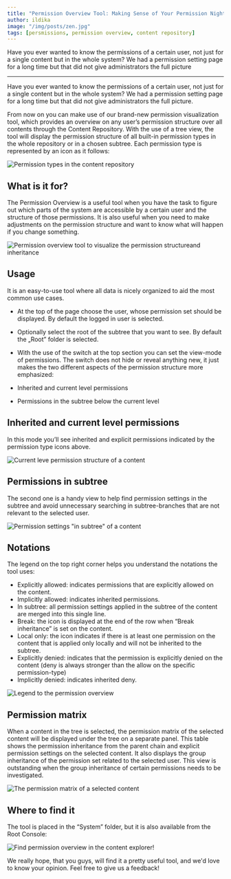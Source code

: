 ```yaml
---
title: "Permission Overview Tool: Making Sense of Your Permission Nightmare"
author: ildika
image: "/img/posts/zen.jpg"
tags: [persmissions, permission overview, content repository]
---
```


Have you ever wanted to know the permissions of a certain user, not just for a single content but in the whole system? We had a permission setting page for a long time but that did not give administrators the full picture

---

Have you ever wanted to know the permissions of a certain user, not just for a single content but in the whole system? We had a permission setting page for a long time but that did not give administrators the full picture.

From now on you can make use of our brand-new permission visualization tool, which provides an overview on any user’s permission structure over all contents through the Content Repository. With the use of a tree view, the tool will display the permission structure of all built-in permission types in the whole repository or in a chosen subtree. Each permission type is represented by an icon as it follows:

![Permission types in the content repository](http://download.sensenet.com/BlogPostImages/PermissionOverview/permissiontypes.png "Permission types in the content repository")

## What is it for?

The Permission Overview is a useful tool when you have the task to figure out which parts of the system are accessible by a certain user and the structure of those permissions. It is also useful when you need to make adjustments on the permission structure and want to know what will happen if you change something.

![Permission overview tool to visualize the permission structureand inheritance](http://download.sensenet.com/BlogPostImages/PermissionOverview/overview.png "Permission overview tool to visualize the permission structureand inheritance")

## Usage

It is an easy-to-use tool where all data is nicely organized to aid the most common use cases.


-   At the top of the page choose the user, whose permission set should be displayed. By default the logged in user is selected.
-   Optionally select the root of the subtree that you want to see. By default the &bdquo;Root” folder is selected.
-   With the use of the switch at the top section you can set the view-mode of permissions. The switch does not hide or reveal anything new, it just makes the two different aspects of the permission structure more emphasized:

-   Inherited and current level permissions
-   Permissions in the subtree below the current level



## Inherited and current level permissions

In this mode you’ll see inherited and explicit permissions indicated by the permission type icons above.

![Current leve permission structure of a content](http://download.sensenet.com/BlogPostImages/PermissionOverview/PragueCurrentlevelPermissions.png "Current leve permission structure of a content")

## Permissions in subtree

The second one is a handy view to help find permission settings in the subtree and avoid unnecessary searching in subtree-branches that are not relevant to the selected user.

![Permission settings &quot;in subtree&quot; of a content](http://download.sensenet.com/BlogPostImages/PermissionOverview/PragueSubtreePermissions.png "Permission settings &quot;in subtree&quot; of a content")

## Notations

The legend on the top right corner helps you understand the notations the tool uses:

-   Explicitly allowed: indicates permissions that are explicitly allowed on the content.
-   Implicitly allowed: indicates inherited permissions.
-   In subtree: all permission settings applied in the subtree of the content are merged into this single line.
-   Break: the icon is displayed at the end of the row when “Break inheritance” is set on the content.
-   Local only: the icon indicates if there is at least one permission on the content that is applied only locally and will not be inherited to the subtree.
-   Explicitly denied: indicates that the permission is explicitly denied on the content (deny is always stronger than the allow on the specific permission-type)
-   Implicitly denied: indicates inherited deny.

![Legend to the permission overview](http://download.sensenet.com/BlogPostImages/PermissionOverview/overviewWithLegend.png "Legend to the permission overview")

## Permission matrix

When a content in the tree is selected, the permission matrix of the selected content will be displayed under the tree on a separate panel. This table shows the permission inheritance from the parent chain and explicit permission settings on the selected content. It also displays the group inheritance of the permission set related to the selected user. This view is outstanding when the group inheritance of certain permissions needs to be investigated.

![The permission matrix of a selected content](http://download.sensenet.com/BlogPostImages/PermissionOverview/selectedPermissionMatrix.png "The permission matrix of a selected content")

## Where to find it

The tool is placed in the “System” folder, but it is also available from the Root Console:

![Find permission overview in the content explorer!](http://download.sensenet.com/BlogPostImages/PermissionOverview/contentExplorer.png "Find permission overview in the content explorer!")

We really hope, that you guys, will find it a pretty useful tool, and we'd love to know your opinion. Feel free to give us a feedback!

